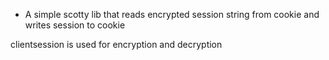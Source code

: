 * A simple scotty lib that reads encrypted session string from cookie and writes session to cookie

clientsession is used for encryption and decryption
